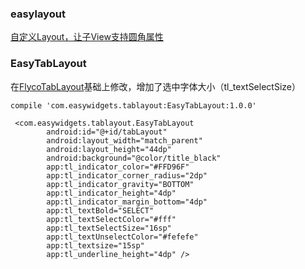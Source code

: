 ### easylayout
[自定义Layout，让子View支持圆角属性](https://www.jianshu.com/p/afc930586210)

### EasyTabLayout
在[FlycoTabLayout](https://github.com/H07000223/FlycoTabLayout)基础上修改，增加了选中字体大小（tl_textSelectSize）
```
compile 'com.easywidgets.tablayout:EasyTabLayout:1.0.0'
```
```
 <com.easywidgets.tablayout.EasyTabLayout
        android:id="@+id/tabLayout"
        android:layout_width="match_parent"
        android:layout_height="44dp"
        android:background="@color/title_black"
        app:tl_indicator_color="#FFD96F"
        app:tl_indicator_corner_radius="2dp"
        app:tl_indicator_gravity="BOTTOM"
        app:tl_indicator_height="4dp"
        app:tl_indicator_margin_bottom="4dp"
        app:tl_textBold="SELECT"
        app:tl_textSelectColor="#fff"
        app:tl_textSelectSize="16sp"
        app:tl_textUnselectColor="#fefefe"
        app:tl_textsize="15sp"
        app:tl_underline_height="4dp" />
```